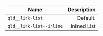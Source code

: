 | Name                     |  Description |
|--------------------------|-------------:|
| `qld__link-list`         |     Default. |
| `qld__link-list--inline` | Inlined List |
